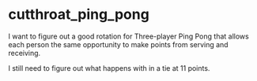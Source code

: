 # cutthroat_ping_pong

I want to figure out a good rotation for Three-player Ping Pong that allows each person the same opportunity to make points from serving and receiving.

I still need to figure out what happens with in a tie at 11 points.
